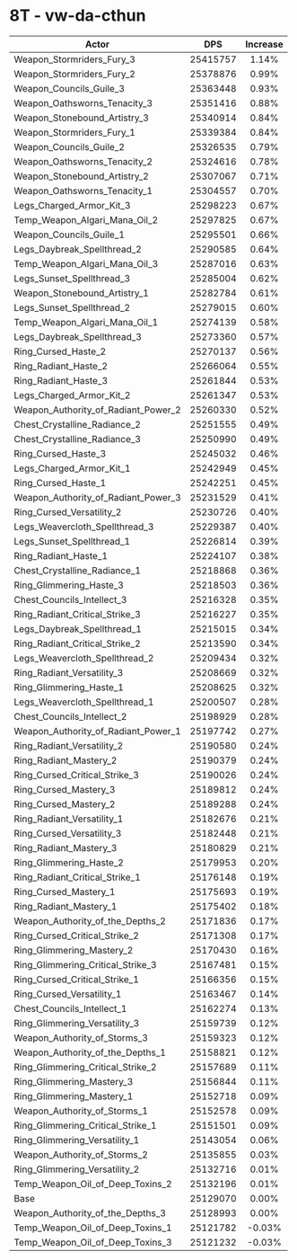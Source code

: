 # 8T - vw-da-cthun
| Actor | DPS | Increase |
|---|:---:|:---:|
|Weapon_Stormriders_Fury_3|25415757|1.14%|
|Weapon_Stormriders_Fury_2|25378876|0.99%|
|Weapon_Councils_Guile_3|25363448|0.93%|
|Weapon_Oathsworns_Tenacity_3|25351416|0.88%|
|Weapon_Stonebound_Artistry_3|25340914|0.84%|
|Weapon_Stormriders_Fury_1|25339384|0.84%|
|Weapon_Councils_Guile_2|25326535|0.79%|
|Weapon_Oathsworns_Tenacity_2|25324616|0.78%|
|Weapon_Stonebound_Artistry_2|25307067|0.71%|
|Weapon_Oathsworns_Tenacity_1|25304557|0.70%|
|Legs_Charged_Armor_Kit_3|25298223|0.67%|
|Temp_Weapon_Algari_Mana_Oil_2|25297825|0.67%|
|Weapon_Councils_Guile_1|25295501|0.66%|
|Legs_Daybreak_Spellthread_2|25290585|0.64%|
|Temp_Weapon_Algari_Mana_Oil_3|25287016|0.63%|
|Legs_Sunset_Spellthread_3|25285004|0.62%|
|Weapon_Stonebound_Artistry_1|25282784|0.61%|
|Legs_Sunset_Spellthread_2|25279015|0.60%|
|Temp_Weapon_Algari_Mana_Oil_1|25274139|0.58%|
|Legs_Daybreak_Spellthread_3|25273360|0.57%|
|Ring_Cursed_Haste_2|25270137|0.56%|
|Ring_Radiant_Haste_2|25266064|0.55%|
|Ring_Radiant_Haste_3|25261844|0.53%|
|Legs_Charged_Armor_Kit_2|25261347|0.53%|
|Weapon_Authority_of_Radiant_Power_2|25260330|0.52%|
|Chest_Crystalline_Radiance_2|25251555|0.49%|
|Chest_Crystalline_Radiance_3|25250990|0.49%|
|Ring_Cursed_Haste_3|25245032|0.46%|
|Legs_Charged_Armor_Kit_1|25242949|0.45%|
|Ring_Cursed_Haste_1|25242251|0.45%|
|Weapon_Authority_of_Radiant_Power_3|25231529|0.41%|
|Ring_Cursed_Versatility_2|25230726|0.40%|
|Legs_Weavercloth_Spellthread_3|25229387|0.40%|
|Legs_Sunset_Spellthread_1|25226814|0.39%|
|Ring_Radiant_Haste_1|25224107|0.38%|
|Chest_Crystalline_Radiance_1|25218868|0.36%|
|Ring_Glimmering_Haste_3|25218503|0.36%|
|Chest_Councils_Intellect_3|25216328|0.35%|
|Ring_Radiant_Critical_Strike_3|25216227|0.35%|
|Legs_Daybreak_Spellthread_1|25215015|0.34%|
|Ring_Radiant_Critical_Strike_2|25213590|0.34%|
|Legs_Weavercloth_Spellthread_2|25209434|0.32%|
|Ring_Radiant_Versatility_3|25208669|0.32%|
|Ring_Glimmering_Haste_1|25208625|0.32%|
|Legs_Weavercloth_Spellthread_1|25200507|0.28%|
|Chest_Councils_Intellect_2|25198929|0.28%|
|Weapon_Authority_of_Radiant_Power_1|25197742|0.27%|
|Ring_Radiant_Versatility_2|25190580|0.24%|
|Ring_Radiant_Mastery_2|25190379|0.24%|
|Ring_Cursed_Critical_Strike_3|25190026|0.24%|
|Ring_Cursed_Mastery_3|25189812|0.24%|
|Ring_Cursed_Mastery_2|25189288|0.24%|
|Ring_Radiant_Versatility_1|25182676|0.21%|
|Ring_Cursed_Versatility_3|25182448|0.21%|
|Ring_Radiant_Mastery_3|25180829|0.21%|
|Ring_Glimmering_Haste_2|25179953|0.20%|
|Ring_Radiant_Critical_Strike_1|25176148|0.19%|
|Ring_Cursed_Mastery_1|25175693|0.19%|
|Ring_Radiant_Mastery_1|25175402|0.18%|
|Weapon_Authority_of_the_Depths_2|25171836|0.17%|
|Ring_Cursed_Critical_Strike_2|25171308|0.17%|
|Ring_Glimmering_Mastery_2|25170430|0.16%|
|Ring_Glimmering_Critical_Strike_3|25167481|0.15%|
|Ring_Cursed_Critical_Strike_1|25166356|0.15%|
|Ring_Cursed_Versatility_1|25163467|0.14%|
|Chest_Councils_Intellect_1|25162274|0.13%|
|Ring_Glimmering_Versatility_3|25159739|0.12%|
|Weapon_Authority_of_Storms_3|25159323|0.12%|
|Weapon_Authority_of_the_Depths_1|25158821|0.12%|
|Ring_Glimmering_Critical_Strike_2|25157689|0.11%|
|Ring_Glimmering_Mastery_3|25156844|0.11%|
|Ring_Glimmering_Mastery_1|25152718|0.09%|
|Weapon_Authority_of_Storms_1|25152578|0.09%|
|Ring_Glimmering_Critical_Strike_1|25151501|0.09%|
|Ring_Glimmering_Versatility_1|25143054|0.06%|
|Weapon_Authority_of_Storms_2|25135855|0.03%|
|Ring_Glimmering_Versatility_2|25132716|0.01%|
|Temp_Weapon_Oil_of_Deep_Toxins_2|25132196|0.01%|
|Base|25129070|0.00%|
|Weapon_Authority_of_the_Depths_3|25128993|0.00%|
|Temp_Weapon_Oil_of_Deep_Toxins_1|25121782|-0.03%|
|Temp_Weapon_Oil_of_Deep_Toxins_3|25121232|-0.03%|
